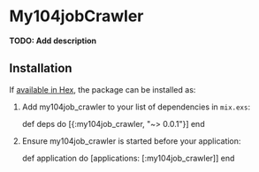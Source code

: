 # My104jobCrawler

**TODO: Add description**

## Installation

If [available in Hex](https://hex.pm/docs/publish), the package can be installed as:

  1. Add my104job_crawler to your list of dependencies in `mix.exs`:

        def deps do
          [{:my104job_crawler, "~> 0.0.1"}]
        end

  2. Ensure my104job_crawler is started before your application:

        def application do
          [applications: [:my104job_crawler]]
        end
